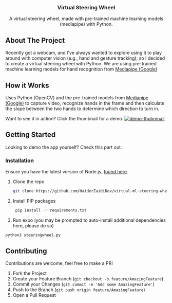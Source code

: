 <br />
<p align="center">
  <h3 align="center">Virtual Steering Wheel</h3>
  <p align="center">
    A virtual steering wheel, made with pre-trained machine learning models (mediapipe) with Python. 
  </p>
</p>


<!-- ABOUT THE PROJECT -->
## About The Project

Recently got a webcam, and I've always wanted to explore using it to play around with computer vision (e.g., hand and gesture tracking); so I decided to create a virtual steering wheel with Python.
We are using pre-trained machine learning models for hand recognition from [Mediapipe (Google)](http://https://google.github.io/mediapipe/ "Mediapipe (Google)")

## How it Works
Uses Python (OpenCV) and the pre-trained models from [Mediapipe (Google)](http://https://google.github.io/mediapipe/ "Mediapipe (Google)") to capture video, recognize hands in the frame and then calculate the slope between the two hands to determine which direction to turn in. 

Want to see it in action? Click the thumbnail for a demo.
[![demo-thubmnail](https://i.imgur.com/XeL4zIn.png)](https://www.youtube.com/watch?v=q0O3pqBi1xs)

<!-- GETTING STARTED -->
## Getting Started

Looking to demo the app yourself? Check this part out.

### Installation
Ensure you have the latest version of Node.js, [found here](https://nodejs.org/en/).
1. Clone the repo
   ```sh
   git clone https://github.com/HaiderZaidiDev/virtual-ml-steering-wheel
   ```
2. Install PIP packages
   ```sh
    pip install -r requirements.txt
   ```
3. Run expo (you may be prompted to auto-install additional dependencies here, please do so)
  ```sh
  python3 steeringwheel.py
  ```

<!-- CONTRIBUTING -->
## Contributing

Contributions are welcome, feel free to make a PR!

1. Fork the Project
2. Create your Feature Branch (`git checkout -b feature/AmazingFeature`)
3. Commit your Changes (`git commit -m 'Add some AmazingFeature'`)
4. Push to the Branch (`git push origin feature/AmazingFeature`)
5. Open a Pull Request
